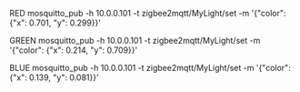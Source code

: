 RED
mosquitto_pub -h 10.0.0.101 -t zigbee2mqtt/MyLight/set -m '{"color": {"x": 0.701, "y": 0.299}}'

GREEN
mosquitto_pub -h 10.0.0.101 -t zigbee2mqtt/MyLight/set -m '{"color": {"x": 0.214, "y": 0.709}}'

BLUE
mosquitto_pub -h 10.0.0.101 -t zigbee2mqtt/MyLight/set -m '{"color": {"x": 0.139, "y": 0.081}}'

